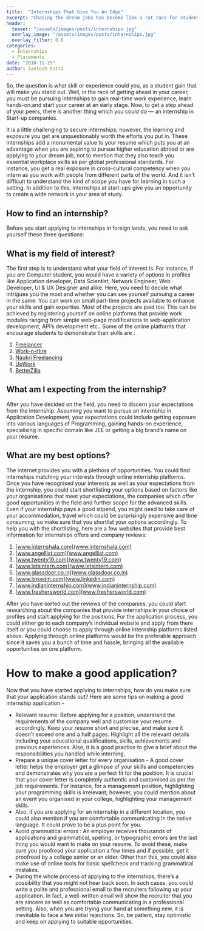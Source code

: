 ```yaml
---
title:  "Internships That Give You An Edge"
excerpt: "Chasing the dream jobs has become like a rat race for students in today’s scenario. While this competition certainly helps in improving the quality of education and skill set, it also poses a big challenge, which is ‘how to be exceptional and stand out from the crowd’"
header:
  teaser: "/assets/images/posts/internships.jpg"
  overlay_image: "/assets/images/posts/internships.jpg"
  overlay_filter: 0.6
categories: 
  - Internships
  - Placements
date: "2018-11-25"
author: Santosh Katti
---
```


So, the question is what skill or experience could you, as a student gain that will make you stand out. Well, in the race of getting ahead in your career, you must be pursuing internships to gain real-time work experience, learn hands-on,and start your career at an early stage. Now, to get a step ahead of your peers, there is another thing which you could do — an internship in Start-up companies.

It is a little challenging to secure internships; however, the learning and exposure you get are unquestionably worth the efforts you put in. These internships add a monumental value to your resume which puts you at an advantage when you are aspiring to pursue higher education abroad or are applying to your dream job, not to mention that they also teach you essential workplace skills as per global professional standards. For instance, you get a real exposure in cross-cultural competency when you intern as you work with people from different parts of the world. And it isn’t difficult to understand the kind of scope you have for learning in such a setting. In addition to this, internships at start-ups give you an opportunity to create a wide network in your area of study.

## How to find an internship?

Before you start applying to internships in foreign lands, you need to ask yourself these three questions: 

## What is my field of interest? 

The first step is to understand what your field of interest is. For instance, if you are Computer student, you would have a variety of options in profiles like Application developer, Data Scientist, Network Engineer, Web Developer, UI & UX Designer and alike. Here, you need to decide what intrigues you the most and whether you can see yourself pursuing a career in the same.
You can work on small part-time projects available to enhance your skills and gain expertise.  Most of the projects are paid too. This can be achieved by registering yourself on online platforms that provide work modules ranging from simple web-page modifications to web-application development, API’s development etc.. Some of the online platforms that encourage students to demonstrate their skills are :
1.	[Freelancer](www.freelancer.com)
2.	[Work-n-Hire](www.worknhire.com)
3.	[Naukri Freelancing](https://www.naukri.com/freelance-jobs)
4.	[UpWork](www.upwork.com)
5.	[BetterZilla](http://betterzilla.com/freelance-work-in-india/)

## What am I expecting from the internship? 

After you have decided on the field, you need to discern your expectations from the internship. Assuming you want to pursue an internship in Application Development, your expectations could include getting exposure into various languages of Programming, gaining hands-on experience, specialising in specific domain like JEE or getting a big brand’s name on your resume.

## What are my best options?

The internet provides you with a plethora of opportunities. You could find internships matching your interests through online internship platforms. Once you have recognised your interests as well as your expectations from the internship, you could start shortlisting your options based on factors like your organisations that meet your expectations, the companies which offer good opportunities in the field and further scope for the advanced skills. Even if your internship pays a good stipend, you might need to take care of your accommodation, travel which could be surprisingly expensive and time consuming, so make sure that you shortlist your options accordingly. To help you with the shortlisting, here are a few websites that provide best information for internships offers and company reviews:
1.	[www.internshala.com](www.internshala.com)
2.	[www.angellist.com](www.angellist.com)
3.	[www.twenty19.com](www.twenty19.com)
4.	[www.letsintern.com](www.letsintern.com)
5.	[www.glassdoor.co.in](www.glassdoor.co.in)
6.	[www.linkedin.com](www.linkedin.com)
7.	[www.indianinternship.com](www.indianinternship.com)
8.	[www.freshersworld.com](www.freshersworld.com)

After you have sorted out the reviews of the companies, you could start researching about the companies that provide internships in your choice of profiles and start applying for the positions. For the application process, you could either go to each company’s individual website and apply from there itself or you could choose to apply through online internship platforms listed above. Applying through online platforms would be the preferable approach since it saves you a bunch of time and hassle, bringing all the available opportunities on one platform.

# How to make a good application?

Now that you have started applying to internships, how do you make sure that your application stands out? Here are some tips on making a good internship application -

* Relevant resume: Before applying for a position, understand the requirements of the company well and customise your resume accordingly. Keep your resume short and precise, and make sure it doesn’t exceed one and a half pages. Highlight all the relevant details including your educational qualifications, skills, achievements and previous experiences. Also, it is a good practice to give a brief about the responsibilities you handled while interning.
* Prepare a unique cover letter for every organisation -  A good cover letter helps the employer get a glimpse of your skills and competencies and demonstrates why you are a perfect fit for the position. It is crucial that your cover letter is completely authentic and customised as per the job requirements. For instance, for a management position, highlighting your programming skills is irrelevant; however, you could mention about an event you organised in your college, highlighting your management skills.
* Also, if you are applying for an internship in a different location, you could also mention if you are comfortable communicating in the native language. It could prove to be a plus point for you.
* Avoid grammatical errors : An employer receives thousands of applications and grammatical, spelling, or typographic errors are the last thing you would want to make on your resume. To avoid these, make sure you proofread your application a few times and if possible, get it proofread by a college senior or an elder. Other than this, you could also make use of online tools for basic spellcheck and tracking grammatical mistakes.
* During the whole process of applying to the internships, there’s a possibility that you might not hear back soon. In such cases, you could write a polite and professional email to the recruiters following up your application. In fact, a well-written email will show the recruiter that you are sincere as well as comfortable communicating in a professional setting. 
Also, when you are trying your hand at something new, it is inevitable to face a few initial rejections. So, be patient, stay optimistic and keep on applying to suitable opportunities.
